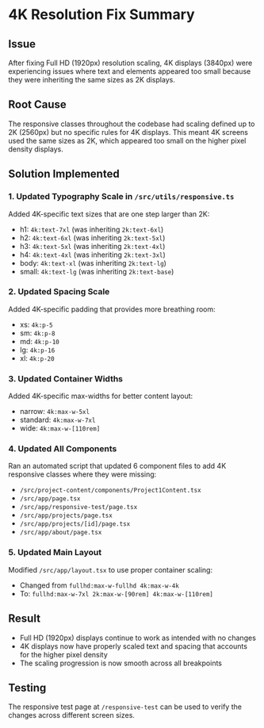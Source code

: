 # 4K Resolution Fix Summary

## Issue
After fixing Full HD (1920px) resolution scaling, 4K displays (3840px) were experiencing issues where text and elements appeared too small because they were inheriting the same sizes as 2K displays.

## Root Cause
The responsive classes throughout the codebase had scaling defined up to 2K (2560px) but no specific rules for 4K displays. This meant 4K screens used the same sizes as 2K, which appeared too small on the higher pixel density displays.

## Solution Implemented

### 1. Updated Typography Scale in `/src/utils/responsive.ts`
Added 4K-specific text sizes that are one step larger than 2K:
- h1: `4k:text-7xl` (was inheriting `2k:text-6xl`)
- h2: `4k:text-6xl` (was inheriting `2k:text-5xl`)
- h3: `4k:text-5xl` (was inheriting `2k:text-4xl`)
- h4: `4k:text-4xl` (was inheriting `2k:text-3xl`)
- body: `4k:text-xl` (was inheriting `2k:text-lg`)
- small: `4k:text-lg` (was inheriting `2k:text-base`)

### 2. Updated Spacing Scale
Added 4K-specific padding that provides more breathing room:
- xs: `4k:p-5`
- sm: `4k:p-8`
- md: `4k:p-10`
- lg: `4k:p-16`
- xl: `4k:p-20`

### 3. Updated Container Widths
Added 4K-specific max-widths for better content layout:
- narrow: `4k:max-w-5xl`
- standard: `4k:max-w-7xl`
- wide: `4k:max-w-[110rem]`

### 4. Updated All Components
Ran an automated script that updated 6 component files to add 4K responsive classes where they were missing:
- `/src/project-content/components/Project1Content.tsx`
- `/src/app/page.tsx`
- `/src/app/responsive-test/page.tsx`
- `/src/app/projects/page.tsx`
- `/src/app/projects/[id]/page.tsx`
- `/src/app/about/page.tsx`

### 5. Updated Main Layout
Modified `/src/app/layout.tsx` to use proper container scaling:
- Changed from `fullhd:max-w-fullhd 4k:max-w-4k`
- To: `fullhd:max-w-7xl 2k:max-w-[90rem] 4k:max-w-[110rem]`

## Result
- Full HD (1920px) displays continue to work as intended with no changes
- 4K displays now have properly scaled text and spacing that accounts for the higher pixel density
- The scaling progression is now smooth across all breakpoints

## Testing
The responsive test page at `/responsive-test` can be used to verify the changes across different screen sizes.
